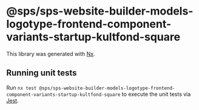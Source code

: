 # @sps/sps-website-builder-models-logotype-frontend-component-variants-startup-kultfond-square

This library was generated with [Nx](https://nx.dev).

## Running unit tests

Run `nx test @sps/sps-website-builder-models-logotype-frontend-component-variants-startup-kultfond-square` to execute the unit tests via [Jest](https://jestjs.io).
